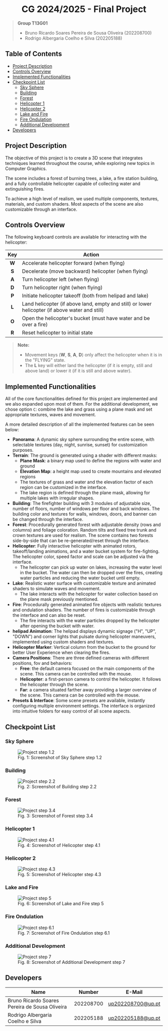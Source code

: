 <h1 align="center"> CG 2024/2025 - Final Project</h1>

> **Group T13G01**  
> - Bruno Ricardo Soares Pereira de Sousa Oliveira (202208700)  
> - Rodrigo Albergaria Coelho e Silva (202205188)

<h2>Table of Contents</h2>

- [Project Description](#project-description)
- [Controls Overview](#controls-overview)
- [Implemented Functionalities](#implemented-functionalities)
- [Checkpoint List](#checkpoint-list)
  - [Sky Sphere](#sky-sphere)
  - [Building](#building)
  - [Forest](#forest)
  - [Helicopter 1](#helicopter-1)
  - [Helicopter 2](#helicopter-2)
  - [Lake and Fire](#lake-and-fire)
  - [Fire Ondulation](#fire-ondulation)
  - [Additional Development](#additional-development)
- [Developers](#developers)

## Project Description

The objective of this project is to create a 3D scene that integrates techniques learned throughout the course, while exploring new topics in Computer Graphics.

The scene includes a forest of burning trees, a lake, a fire station building, and a fully controllable helicopter capable of collecting water and extinguishing fires.

To achieve a high level of realism, we used multiple components, textures, materials, and custom shaders. Most aspects of the scene are also customizable through an interface.

## Controls Overview

The following keyboard controls are available for interacting with the helicopter:

|  Key  | Action                                                                                          |
| :---: | ----------------------------------------------------------------------------------------------- |
| **W** | Accelerate helicopter forward (when flying)                                                     |
| **S** | Decelerate (move backward) helicopter (when flying)                                             |
| **A** | Turn helicopter left (when flying)                                                              |
| **D** | Turn helicopter right (when flying)                                                             |
| **P** | Initiate helicopter takeoff (both from helipad and lake)                                        |
| **L** | Land helicopter (if above land, empty and still) or lower helicopter (if above water and still) |
| **O** | Open the helicopter's bucket (must have water and be over a fire)                               |
| **R** | Reset helicopter to initial state                                                               |

> **Note:**  
> - Movement keys (**W**, **S**, **A**, **D**) only affect the helicopter when it is in the "FLYING" state.
> - The **L** key will either land the helicopter (if it is empty, still and above land) or lower it (if it is still and above water).

## Implemented Functionalities

All of the core functionalities defined for this project are implemented and we also expanded upon most of them. For the additional development, we chose option `C`: combine the lake and grass using a plane mask and set appropriate textures, waves and movement.

A more detailed description of all the implemented features can be seen below:

- **Panorama**: A dynamic sky sphere surrounding the entire scene, with selectable textures (day, night, sunrise, sunset) for customization purposes.
- **Terrain**: The ground is generated using a shader with different masks: 
  - **Plane Mask**: a binary map used to define the regions with water and ground
  - **Elevation Map**: a height map used to create mountains and elevated regions
  - The textures of grass and water and the elevation factor of each region can be customized in the interface.
  - The lake region is defined through the plane mask, allowing for multiple lakes with irregular shapes.
- **Building**: The firefighter building with 3 modules of adjustable size, number of floors, number of windows per floor and back windows. The building color and textures for walls, windows, doors, and banner can be changed through the interface.
- **Forest**: Procedurally generated forest with adjustable density (rows and columns) and foliage coloration. Random tilts and fixed tree trunk and crown textures are used for realism. The scene contains two forests side-by-side that can be re-generated/reset through the interface. 
- **Helicopter**: Fully interactive helicopter with animated rotors, takeoff/landing animations, and a water bucket system for fire-fighting. The helicopter color, speed factor and scale can be adjusted via the interface.
  - The helicopter can pick up water on lakes, increasing the water level in the bucket. The water can then be dropped over the fires, creating water particles and reducing the water bucket until empty.
- **Lake**: Realistic water surface with customizable texture and animated shaders to simulate waves and movement. 
  - The lake interacts with the helicopter for water collection based on the plane mask previously mentioned.
- **Fire**: Procedurally generated animated fire objects with realistic textures and ondulation shaders. The number of fires is customizable through the interface and can also be reset.
  - The fire interacts with the water particles dropped by the helicopter after opening the bucket with water.
- **helipad Animation**: The helipad displays dynamic signage ("H", "UP", "DOWN") and corner lights that pulsate during helicopter maneuvers, implemented using custom shaders and textures.
- **Helicopter Marker**: Vertical column from the bucket to the ground for better User Experience when clearing the fires.
- **Camera Positions**: There are three defined cameras with different positions, fov and behaviors:
  - **Free**: the default camera focused on the main components of the scene. This camera can be controlled with the mouse.
  - **Helicopter**: a first-person camera to control the helicopter. It follows the helicopter through the scene.
  - **Far**: a camera situated farther away providing a larger overview of the scene. This camera can be controlled with the mouse.
- **Presets & Interface**: Some scene presets are available, instantly configuring multiple environment settings. The interface is organized into intuitive folders for easy control of all scene aspects.

## Checkpoint List

### Sky Sphere

<figure>
    <img src="./screenshots/project-t13g01-1.png" alt="Project step 1.2">
    <figcaption>Fig. 1: Screenshot of Sky Sphere step 1.2</figcaption>
</figure>

### Building

<figure>
    <img src="./screenshots/project-t13g01-2.png" alt="Project step 2.2">
    <figcaption>Fig. 2: Screenshot of Building step 2.2</figcaption>
</figure>

### Forest

<figure>
    <img src="./screenshots/project-t13g01-3.png" alt="Project step 3.4">
    <figcaption>Fig. 3: Screenshot of Forest step 3.4</figcaption>
</figure>

### Helicopter 1

<figure>
    <img src="./screenshots/project-t13g01-4.png" alt="Project step 4.1">
    <figcaption>Fig. 4: Screenshot of Helicopter step 4.1</figcaption>
</figure>

### Helicopter 2

<figure>
    <img src="./screenshots/project-t13g01-5.png" alt="Project step 4.3">
    <figcaption>Fig. 5: Screenshot of Helicopter step 4.3</figcaption>
</figure>

### Lake and Fire

<figure>
    <img src="./screenshots/project-t13g01-6.png" alt="Project step 5">
    <figcaption>Fig. 6: Screenshot of Lake and Fire step 5</figcaption>
</figure>

### Fire Ondulation

<figure>
    <img src="./screenshots/project-t13g01-7.png" alt="Project step 6.1">
    <figcaption>Fig. 7: Screenshot of Fire Ondulation step 6.1</figcaption>
</figure>

### Additional Development

<figure>
    <img src="./screenshots/project-t13g01-8.png" alt="Project step 7">
    <figcaption>Fig. 8: Screenshot of Additional Development step 7</figcaption>
</figure>

## Developers

| Name                                           | Number    | E-Mail            |
| ---------------------------------------------- | --------- | ----------------- |
| Bruno Ricardo Soares Pereira de Sousa Oliveira | 202208700 | up202208700@up.pt |
| Rodrigo Albergaria Coelho e Silva              | 202205188 | up202205188@up.pt |
